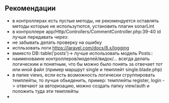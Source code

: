 
## Рекомендации

- в контроллерах есть пустые методы, не рекомендуется оставлять методы которые не использутются, установить плагин sonarLint
- в контроллере app/Http/Controllers/CommentController.php:39-40 id лучше передавать через: <input type="hidden" name="post_id" value="{{ $id }}">
- не забывать делать проверку на ошибку
- испльзовать логи https://laravel.com/docs/8.x/logging 
- вмиесто DB::table('posts')-> лучше использовать модель Posts::
- наименоваине контроллеров/моделей/видок/... всегда делать логическим и понятным, что бы можно было понять за отвечает тот или иной файл (пример маршрут single и темплейт single.blade.php)
- в папке views, если есть возможность логически сгруппировать темплейты, то лучше обьеденить, пример:
темплейты register, login -> отвечают за авторизацию, можно создать папку view/auth и положить туда эти темплейты
- 
